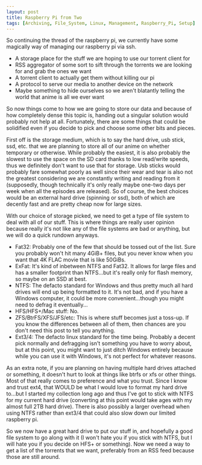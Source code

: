 ```yaml
---
layout: post
title: Raspberry Pi from Two
tags: [Archiving, File_System, Linux, Management, Raspberry_Pi, Setup]
---
```


So continuing the thread of the raspberry pi, we currently have some magically way of managing our raspberry pi via ssh.

- A storage place for the stuff we are hoping to use our torrent client for
- RSS aggregator of some sort to sift through the torrents we are looking for and grab the ones we want
- A torrent client to actually get them without killing our pi
- A protocol to serve our media to another device on the network
- Maybe something to hide ourselves so we aren't blatantly telling the world that anime is all we ever want

So now things come to how we are going to store our data and because of how completely dense this topic is, handing out a singular solution would probably not help at all. Fortunately, there are some things that could be solidified even if you decide to pick and choose some other bits and pieces.

First off is the storage medium, which is to say the hard drive, usb stick, ssd, etc. that we are planning to store all of our anime on whether temporary or otherwise. While probably the easiest, it is also probably the slowest to use the space on the SD card thanks to low read/write speeds, thus we definitely don't want to use that for storage. Usb sticks would probably fare somewhat poorly as well since their wear and tear is also not the greatest considering we are constantly writing and reading from it (supposedly, though technically it's only really maybe one-two days per week when all the episodes are released). So of course, the best choices would be an external hard drive (spinning or ssd), both of which are decently fast and are pretty cheap now for large sizes.

With our choice of storage picked, we need to get a type of file system to deal with all of our stuff. This is where things are really user opinion because really it's not like any of the file systems are bad or anything, but we will do a quick rundown anyways.

- Fat32: Probably one of the few that should be tossed out of the list. Sure you probably won't hit many 4GiB+ files, but you never know when you want that 4K FLAC movie that is like 50GiBs.
- ExFat: It's kind of inbetween NTFS and Fat32. It allows for large files and has a smaller footprint than NTFS...but it's really only for flash memory, so maybe on an SSD at best.
- NTFS: The defacto standard for Windows and thus pretty much all hard drives will end up being formatted to it. It's not bad, and if you have a Windows computer, it could be more convenient...though you might need to defrag it eventually...
- HFS/HFS+/Mac stuff: No.
- ZFS/BtrFS/XFS/JFS/etc: This is where stuff becomes just a toss-up. If you know the differences between all of them, then chances are you don't need this post to tell you anything.
- Ext3/4: The defacto linux standard for the time being. Probably a decent pick normally and defragging isn't something you have to worry about, but at this point, you might want to just ditch Windows entirely because while you can use it with Windows, it's not perfect for whatever reasons.

As an extra note, if you are planning on having multiple hard drives attached or something, it doesn't hurt to look at things like btrfs or xfs or other things. Most of that really comes to preference and what you trust. Since I know and trust ext4, that WOULD be what I would love to format my hard drive to...but I started my collection long ago and thus I've got to stick with NTFS for my current hard drive (converting at this point would take ages with my almost full 2TB hard drive). There is also possibly a larger overhead when using NTFS rather than ext3/4 that could also slow down our limited raspberry pi.

So we now have a great hard drive to put our stuff in, and hopefully a good file system to go along with it (I won't hate you if you stick with NTFS, but I will hate you if you decide on HFS+ or something). Now we need a way to get a list of the torrents that we want, preferably from an RSS feed because those are still around.
